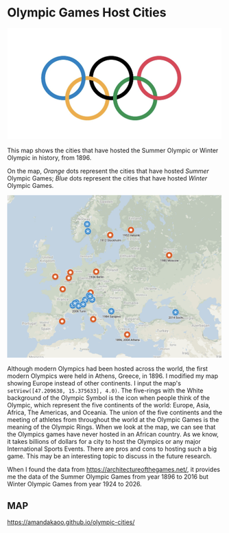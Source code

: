 # Olympic Games Host Cities

<img src="images/Olympic Rings.PNG" width=500 >

This map shows the cities that have hosted the Summer Olympic or Winter Olympic in history, from 1896.

On the map, *Orange* dots represent the cities that have hosted *Summer* Olympic Games; *Blue* dots represent the cities that have hosted *Winter* Olympic Games.

<img src="images/hostcities.png" width=500 >

Although modern Olympics had been hosted across the world, the first modern Olympics were held in Athens, Greece, in 1896. I modified my map showing Europe instead of other continents. I input the map's `setView([47.209638, 15.375633], 4.0)`.
The five-rings with the White background of the Olympic Symbol is the icon when people think of the Olympic, which represent the five continents of the world: Europe, Asia, Africa, The Americas, and Oceania. The union of the five continents and the meeting of athletes from throughout the world at the Olympic Games is the meaning of the Olympic Rings. When we look at the map, we can see that the Olympics games have never hosted in an African country. As we know, it takes billions of dollars for a city to host the Olympics or any major International Sports Events. There are pros and cons to hosting such a big game. This may be an interesting topic to discuss in the future research. 

When I found the data from https://architectureofthegames.net/, it provides me the data of the Summer Olympic Games from year 1896 to 2016 but Winter Olympic Games from year 1924 to 2026. 

## MAP
https://amandakaoo.github.io/olympic-cities/

